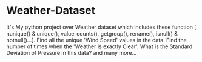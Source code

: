 # Weather-Dataset
It's My python project over Weather dataset which includes these function [ nunique() &amp; unique(), value_counts(), getgroup(), rename(), isnull() &amp; notnull()...]. Find all the unique 'Wind Speed' values in the data. Find the number of times when the 'Weather is exactly Clear'. What is the Standard Deviation of Pressure in this data? and many more...
